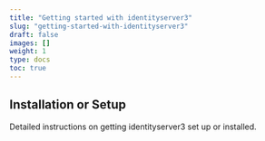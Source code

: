```yaml
---
title: "Getting started with identityserver3"
slug: "getting-started-with-identityserver3"
draft: false
images: []
weight: 1
type: docs
toc: true
---
```


## Installation or Setup
Detailed instructions on getting identityserver3 set up or installed.

